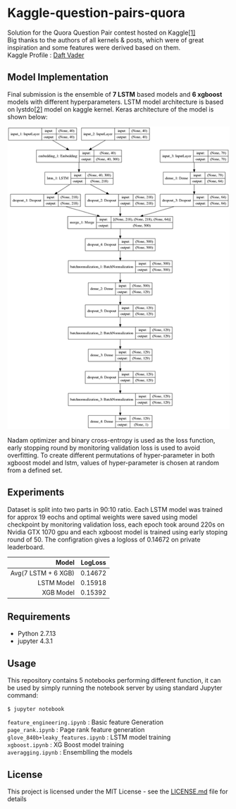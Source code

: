 # Kaggle-question-pairs-quora

Solution for the Quora Question Pair contest hosted on Kaggle[[1]](https://data.quora.com/First-Quora-Dataset-Release-Question-Pairs)  
Big thanks to the authors of all kernels & posts, which were of great inspiration and some features were derived based on them.  
Kaggle Profile : [Daft Vader](https://www.kaggle.com/syeddanish)

## Model Implementation

Final submission is the ensemble of **7 LSTM** based models and **6 xgboost** models with different hyperparameters. LSTM model architecture is based on lystdo[[2]](https://www.kaggle.com/lystdo/lb-0-18-lstm-with-glove-and-magic-features) model on kaggle kernel. Keras architecture of the model is shown below:


![[model_1.png]](model_1.png)


Nadam optimizer and binary cross-entropy is used as  the loss function, early stopping round by monitoring validation loss is used to avoid overfitting. To create different permutations of hyper-parameter in both xgboost model and lstm, values of hyper-parameter is chosen at random from a defined set.

## Experiments

Dataset is split into two parts in 90:10 ratio. Each LSTM model was trained for approx 19 eochs and optimal weights were saved using model checkpoint by monitoring validation loss, each epoch took around 220s on Nvidia GTX 1070 gpu and each xgboost model is trained using early stoping round of 50. The configration gives a logloss of 0.14672 on private leaderboard.

| Model | LogLoss |
|-----------:|:------------:|
| Avg(7 LSTM + 6 XGB) | 0.14672 |
| LSTM Model | 0.15918 |
| XGB Model | 0.15392 |

## Requirements

* Python 2.7.13
* jupyter 4.3.1

## Usage

This repository contains 5 notebooks performing different function, it can be used by simply running the notebook server by using standard Jupyter command:

```
$ jupyter notebook
```

`feature_engineering.ipynb` : Basic feature Generation  
`page_rank.ipynb` : Page rank feature generation  
`glove_840b+leaky_features.ipynb` : LSTM model training  
`xgboost.ipynb` : XG Boost model training  
`averagging.ipynb` : Ensemblling the models

## License

This project is licensed under the MIT License - see the [LICENSE.md](LICENSE) file for details

